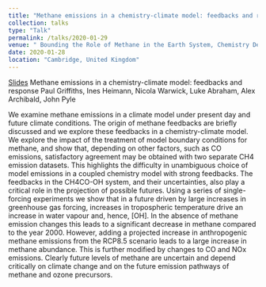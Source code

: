 ```yaml
---
title: "Methane emissions in a chemistry-climate model: feedbacks and response"
collection: talks
type: "Talk"
permalink: /talks/2020-01-29
venue: " Bounding the Role of Methane in the Earth System, Chemistry Department, Cambridge,  United Kingdom"
date: 2020-01-28
location: "Cambridge, United Kingdom"
---
```


[Slides](https://https://paultgriffiths.github.io/files/Griffiths_2020-01-28_CH4.pdf)
Methane emissions in a chemistry-climate model: feedbacks and response
Paul Griffiths, Ines Heimann, Nicola Warwick, Luke Abraham, Alex Archibald, John Pyle

We examine methane emissions in a climate model under present day and future climate conditions.  The origin of methane feedbacks are briefly discussed and we explore these feedbacks in a chemistry-climate model.  We explore the impact of the treatment of model boundary conditions for methane, and show that, depending on other factors, such as CO emissions, satisfactory agreement may be obtained with two separate CH4 emission datasets. This highlights the difficulty in unambiguous choice of model emissions in a coupled chemistry model with strong feedbacks. The feedbacks in the CH4CO-OH system, and their uncertainties, also play a critical role in the projection of possible futures.  Using a series of single-forcing experiments we show that in a future driven by large increases in greenhouse gas forcing, increases in tropospheric temperature drive an increase in water vapour and, hence, [OH].  In the absence of methane emission changes this leads to a significant decrease in methane compared to the year 2000. However, adding a projected increase in anthropogenic methane emissions from the RCP8.5 scenario leads to a large increase in methane abundance. This is further modified by changes to CO and NOx emissions. Clearly future levels of methane are uncertain and depend critically on climate change and on the future emission pathways of methane and ozone precursors. 